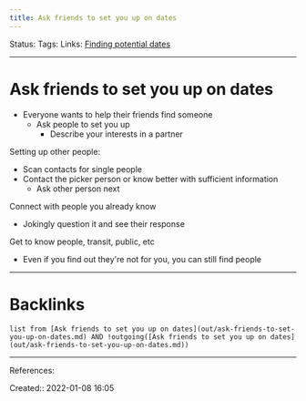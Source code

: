 ```yaml
---
title: Ask friends to set you up on dates
---
```

Status: 
Tags: 
Links: [Finding potential dates](out/finding-potential-dates.md)
___
# Ask friends to set you up on dates
- Everyone wants to help their friends find someone
	- Ask people to set you up
		- Describe your interests in a partner

Setting up other people:
- Scan contacts for single people
- Contact the picker person or know better with sufficient information
	- Ask other person next

Connect with people you already know
- Jokingly question it and see their response

Get to know people, transit, public, etc
- Even if you find out they're not for you, you can still find people
___
# Backlinks
```dataview
list from [Ask friends to set you up on dates](out/ask-friends-to-set-you-up-on-dates.md) AND !outgoing([Ask friends to set you up on dates](out/ask-friends-to-set-you-up-on-dates.md))
```
___
References:

Created:: 2022-01-08 16:05
